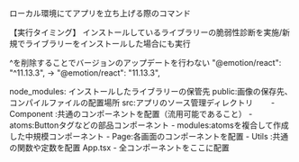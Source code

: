 <!-- npm start -->
ローカル環境にてアプリを立ち上げる際のコマンド

<!-- npm ci -->
【実行タイミング】
インストールしているライブラリーの脆弱性診断を実施/新規でライブラリーをインストールした場合にも実行

<!-- package.json -->
^を削除することでバージョンのアップデートを行わない
"@emotion/react": "^11.13.3", -> "@emotion/react": "11.13.3",

<!-- ディレクトリ構造について -->
node_modules: インストールしたライブラリーの保管先
public:画像の保存先、コンパイルファイルの配置場所
src:アプリのソース管理ディレクトリ
　　- Component :共通のコンポーネントを配置（流用可能であること）
      - atoms:Buttonタグなどの部品コンポーネント
      - modules:atomsを複合して作成した中規模コンポーネント 
    - Page:各画面のコンポーネントを配置
    - Utils :共通の関数や定数を配置
App.tsx - 全コンポーネントをここに配置
